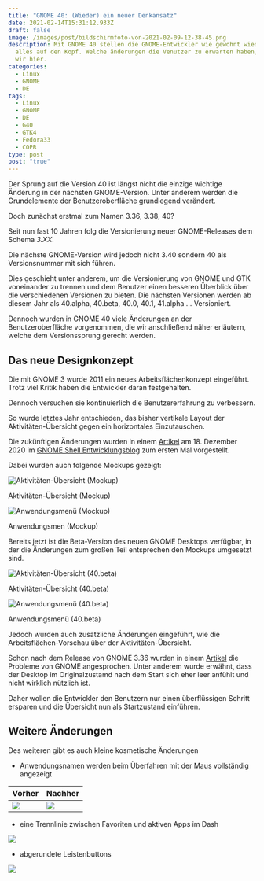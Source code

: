 ```yaml
---
title: "GNOME 40: (Wieder) ein neuer Denkansatz"
date: 2021-02-14T15:31:12.933Z
draft: false
image: /images/post/bildschirmfoto-von-2021-02-09-12-38-45.png
description: Mit GNOME 40 stellen die GNOME-Entwickler wie gewohnt wieder mal
  alles auf den Kopf. Welche änderungen die Venutzer zu erwarten haben, klären
  wir hier.
categories:
  - Linux
  - GNOME
  - DE
tags:
  - Linux
  - GNOME
  - DE
  - G40
  - GTK4
  - Fedora33
  - COPR
type: post
post: "true"
---
```

Der Sprung auf die Version 40 ist längst nicht die einzige wichtige Änderung in der nächsten GNOME-Version. Unter anderem werden die Grundelemente der Benutzeroberfläche grundlegend verändert.

Doch zunächst erstmal zum Namen 3.36, 3.38, 40?

Seit nun fast 10 Jahren folg die Versionierung neuer GNOME-Releases dem Schema *3.XX*.

Die nächste GNOME-Version wird jedoch nicht 3.40 sondern 40 als Versionsnummer mit sich führen.

Dies geschieht unter anderem, um die Versionierung von GNOME und GTK voneinander zu trennen und dem Benutzer einen besseren Überblick über die verschiedenen Versionen zu bieten. Die nächsten Versionen werden ab diesem Jahr als 40.alpha, 40.beta, 40.0, 40.1, 41.alpha … Versioniert.

Dennoch wurden in GNOME 40 viele Änderungen an der Benutzeroberfläche vorgenommen, die wir anschließend näher erläutern, welche dem Versionssprung gerecht werden.

## Das neue Designkonzept

Die mit GNOME 3 wurde 2011 ein neues Arbeitsflächenkonzept eingeführt. Trotz viel Kritik haben die Entwickler daran festgehalten.

Dennoch versuchen sie kontinuierlich die Benutzererfahrung zu verbessern.

So wurde letztes Jahr entschieden, das bisher vertikale Layout der Aktivitäten-Übersicht gegen ein horizontales Einzutauschen.

Die zukünftigen Änderungen wurden in einem [Artikel](https://blogs.gnome.org/shell-dev/2020/12/18/gnome-shell-ux-plans-for-gnome-40/) am 18. Dezember 2020 im [GNOME Shell Entwicklungsblog](https://blogs.gnome.org/shell-dev/) zum ersten Mal vorgestellt.

Dabei wurden auch folgende Mockups gezeigt:

![Aktivitäten-Übersicht (Mockup)](/images/post/pan-windowpicker-768x478.png "Aktivitäten-Übersicht (Mockup)")

Aktivitäten-Übersicht (Mockup)

![Anwendungsmenü (Mockup)](/images/post/pan-appgrid-768x478.png "Anwendungsmenü (Mockup)")

Anwendungsmen (Mockup)

Bereits jetzt ist die Beta-Version des neuen GNOME Desktops verfügbar, in der die Änderungen zum großen Teil entsprechen den Mockups umgesetzt sind.

![Aktivitäten-Übersicht (40.beta)](/images/post/bildschirmfoto-von-2021-02-13-18-06-14.png "Aktivitäten-Übersicht (40.beta)")

Aktivitäten-Übersicht (40.beta)

![Anwendungsmenü (40.beta)](/images/post/bildschirmfoto-von-2021-02-13-18-06-47.png "Anwendungsmenü (40.beta)")

Anwendungsmenü (40.beta)

Jedoch wurden auch zusätzliche Änderungen eingeführt, wie die Arbeitsflächen-Vorschau über der Aktivitäten-Übersicht.

Schon nach dem Release von GNOME 3.36 wurden in einem [Artikel](https://blogs.gnome.org/shell-dev/2020/04/15/gnome-shell-ux-plans/) die Probleme von GNOME angesprochen. Unter anderem wurde erwähnt, dass der Desktop im Originalzustamd nach dem Start sich eher leer anfühlt und nicht wirklich nützlich ist.

Daher wollen die Entwickler den Benutzern nur einen überflüssigen Schritt ersparen und die Übersicht nun als Startzustand einführen.

## Weitere Änderungen

Des weiteren gibt es auch kleine kosmetische Änderungen

* Anwendungsnamen werden beim Überfahren mit der Maus vollständig angezeigt

| Vorher                                                       | Nachher                                                      |
| ------------------------------------------------------------ | ------------------------------------------------------------ |
| ![](/images/post/bildschirmfoto-von-2021-02-13-18-07-50.png) | ![](/images/post/bildschirmfoto-von-2021-02-13-18-07-57.png) |

* eine Trennlinie zwischen Favoriten und aktiven Apps im Dash

![](/images/post/bildschirmfoto-von-2021-02-13-18-07-26.png)

* abgerundete Leistenbuttons

![](/images/post/bildschirmfoto-von-2021-02-13-20-57-16.png)
